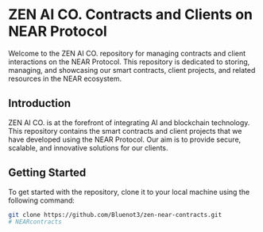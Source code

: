 # ZEN AI CO. Contracts and Clients on NEAR Protocol

Welcome to the ZEN AI CO. repository for managing contracts and client interactions on the NEAR Protocol. This repository is dedicated to storing, managing, and showcasing our smart contracts, client projects, and related resources in the NEAR ecosystem.

## Introduction
ZEN AI CO. is at the forefront of integrating AI and blockchain technology. This repository contains the smart contracts and client projects that we have developed using the NEAR Protocol. Our aim is to provide secure, scalable, and innovative solutions for our clients.

## Getting Started
To get started with the repository, clone it to your local machine using the following command:
```bash
git clone https://github.com/Bluenot3/zen-near-contracts.git
# NEARcontracts
